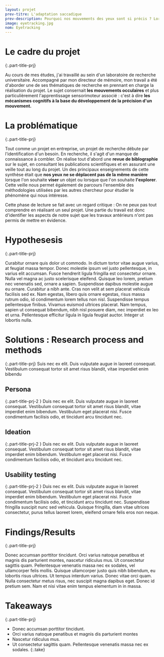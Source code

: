 ```yaml
---
layout: projet
prev-titre: L'adaptation saccadique
prev-description: Pourquoi nos mouvements des yeux sont si précis ? Lors de mon mémoire de fin d'études, j'ai étudé un des systèmes qui permettent à notre vision d'être précise tout au long de la vie.
image: eyetracking.jpg
nom: Eyetracking
---
```

# Le cadre du projet
{:.part-title-prj}

Au cours de mes études, j'ai travaillé au sein d'un laboratoire de recherche universitaire. Accompagné par mon directeur de mémoire, mon travail a été d'aborder une de ses thématiques de recherche en prennant en charge la réalisation du projet. Le sujet consernait **les mouvements occulaires** et plus particulièrement l'apprentissage sensorimoteur associé : c'est à dire **les mécanismes cognitifs à la base du développement de la précision d'un mouvement.**


# La problématique
{:.part-title-prj}

Tout comme un projet en entreprise, un projet de recherche débute par l'identification d'un besoin. En recherche, il s'agit d'un manque de connaissance à combler. On réalise tout d'abord une **revue de biblographie** sur le sujet, en consultant les publications scientifiques et en assurant une veille tout au long du projet. Un des principaux enseignements de cette synthèse était que **nos yeux ne se déplacent pas de la même manière** lorsque l'on souhaite **viser** un objet ou lorsque que l'on souhaite **l'explorer**.
Cette veille nous permet également de parcours l'ensemble des méthodologies utilisées par les autres chercheur pour étudier le phénomène qui nous intéresse. 

Cette phase de lecture se fait avec un regard critique : On ne peux pas tout comprendre en réalisant un seul projet. Une partie du travail est donc d'identifier les aspects de notre sujet que les travaux antérieurs n'ont pas permis de mettre en évidence. 



# Hypothesesis
{:.part-title-prj}

Curabitur ornare quis dolor ut commodo. In dictum tortor vitae augue varius, at feugiat massa tempor. Donec molestie ipsum vel justo pellentesque, in varius elit accumsan. Fusce hendrerit ligula fringilla est consectetur ornare. Nulla vel magna ac justo scelerisque eleifend. Quisque leo lorem, pretium nec venenatis sed, ornare a sapien. Suspendisse dapibus molestie augue eu ornare. Curabitur a nibh ante. Cras non velit at sem placerat vehicula facilisis sed ex. Nam egestas, libero quis ornare egestas, risus massa rutrum odio, id condimentum lorem tellus non nisl. Suspendisse tempus pellentesque finibus. Vivamus euismod ultrices placerat. Nam tempus, sapien ut consequat bibendum, nibh nisl posuere diam, nec imperdiet ex leo et urna. Pellentesque efficitur ligula in ligula feugiat auctor. Integer ut lobortis nulla.


# Solutions : Research process and methods
{:.part-title-prj}
Suis nec ex elit. Duis vulputate augue in laoreet consequat. Vestibulum consequat tortor sit amet risus blandit, vitae imperdiet enim bibendu
## Persona
{:.part-title-prj-2 }
Duis nec ex elit. Duis vulputate augue in laoreet consequat. Vestibulum consequat tortor sit amet risus blandit, vitae imperdiet enim bibendum. Vestibulum eget placerat nisi. Fusce condimentum facilisis odio, et tincidunt arcu tincidunt nec.
## Ideation
{:.part-title-prj-2 }
Duis nec ex elit. Duis vulputate augue in laoreet consequat. Vestibulum consequat tortor sit amet risus blandit, vitae imperdiet enim bibendum. Vestibulum eget placerat nisi. Fusce condimentum facilisis odio, et tincidunt arcu tincidunt nec.
## Usability testing
{:.part-title-prj-2 }
Duis nec ex elit. Duis vulputate augue in laoreet consequat. Vestibulum consequat tortor sit amet risus blandit, vitae imperdiet enim bibendum. Vestibulum eget placerat nisi. Fusce condimentum facilisis odio, et tincidunt arcu tincidunt nec. Suspendisse fringilla suscipit nunc sed vehicula. Quisque fringilla, diam vitae ultrices consectetur, purus tellus laoreet lorem, eleifend ornare felis eros non neque.


# Findings/Results
{:.part-title-prj}

Donec accumsan porttitor tincidunt. Orci varius natoque penatibus et magnis dis parturient montes, nascetur ridiculus mus. Ut consectetur sagittis quam. Pellentesque venenatis massa nec ex sodales, vel ullamcorper felis mollis. Quisque ullamcorper justo quis nibh bibendum, eu lobortis risus ultrices. Ut tempus interdum varius. Donec vitae orci quam. Nulla consectetur metus risus, nec suscipit magna dapibus eget. Donec id pretium sem. Nam et nisi vitae enim tempus elementum in in massa. 


# Takeaways
{:.part-title-prj}

- Donec accumsan porttitor tincidunt. 
- Orci varius natoque penatibus et magnis dis parturient montes
- Nascetur ridiculus mus.
- Ut consectetur sagittis quam. Pellentesque venenatis massa nec ex sodales.
{:.take}